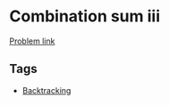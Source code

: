 # Combination sum iii

[Problem link](https://leetcode.com/problems/combination-sum-iii)

## Tags

* [Backtracking](/README.md#Backtracking)
